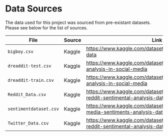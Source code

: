 # Data Sources
The data used for this project was sourced from pre-existant datasets. Please see below for the list of sources.

| File | Source | Link |
| ---- | ------ | ---- |
| `bigboy.csv` | Kaggle | https://www.kaggle.com/datasets/nick1899/new-twitter-data |
| `dreaddit-test.csv` | Kaggle | https://www.kaggle.com/datasets/ruchi798/stress-analysis-in-social-media |
| `dreaddit-train.csv` | Kaggle | https://www.kaggle.com/datasets/ruchi798/stress-analysis-in-social-media |
| `Reddit_Data.csv` | Kaggle | https://www.kaggle.com/datasets/cosmos98/twitter-and-reddit-sentimental-analysis-dataset |
| `sentimentdataset.csv` | Kaggle | https://www.kaggle.com/datasets/kashishparmar02/social-media-sentiments-analysis-dataset/data |
| `Twitter_Data.csv` | Kaggle | https://www.kaggle.com/datasets/cosmos98/twitter-and-reddit-sentimental-analysis-dataset |